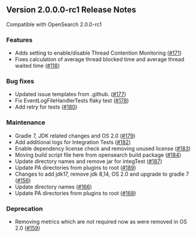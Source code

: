 ## Version 2.0.0.0-rc1 Release Notes

Compatible with OpenSearch 2.0.0-rc1

### Features

* Adds setting to enable/disable Thread Contention Monitoring ([#171](https://github.com/opensearch-project/performance-analyzer/pull/171))
* Fixes calculation of average thread blocked time and average thread waited time ([#118](https://github.com/opensearch-project/performance-analyzer-rca/pull/118))


### Bug fixes

* Updated issue templates from .github. ([#177](https://github.com/opensearch-project/performance-analyzer/pull/177))
* Fix EventLogFileHandlerTests flaky test ([#178](https://github.com/opensearch-project/performance-analyzer/pull/178))
* Add retry for tests ([#180](https://github.com/opensearch-project/performance-analyzer/pull/180))

### Maintenance

* Gradle 7, JDK related changes and OS 2.0 ([#179](https://github.com/opensearch-project/performance-analyzer/pull/179))
* Add additional logs for Integration Tests ([#182](https://github.com/opensearch-project/performance-analyzer/pull/182))
* Enable dependency license check and removing unused license ([#183](https://github.com/opensearch-project/performance-analyzer/pull/183))
* Moving build script file here from opensearch build package ([#184](https://github.com/opensearch-project/performance-analyzer/pull/184))
* Update directory names and remove jar for integTest ([#187](https://github.com/opensearch-project/performance-analyzer/pull/187))
* Update PA directories from plugins to root ([#189](https://github.com/opensearch-project/performance-analyzer/pull/189))
* Changes to add jdk17, remove jdk 8,14, OS 2.0 and upgrade to gradle 7 ([#156](https://github.com/opensearch-project/performance-analyzer-rca/pull/156))
* Update directory names ([#166](https://github.com/opensearch-project/performance-analyzer-rca/pull/166))
* Update PA directories from plugins to root ([#168](https://github.com/opensearch-project/performance-analyzer-rca/pull/168))

### Deprecation
* Removing metrics which are not required now as were removed in OS 2.0 ([#159](https://github.com/opensearch-project/performance-analyzer-rca/pull/159))
